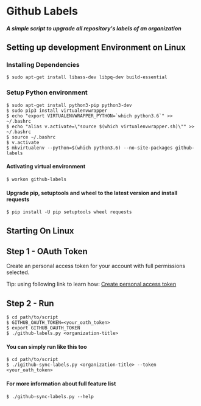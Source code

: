 
Github Labels
=====
##### A simple script to upgrade all repository's labels of an organization


Setting up development Environment on Linux
----------------------------------

### Installing Dependencies

    $ sudo apt-get install libass-dev libpq-dev build-essential

### Setup Python environment

    $ sudo apt-get install python3-pip python3-dev
    $ sudo pip3 install virtualenvwrapper
    $ echo "export VIRTUALENVWRAPPER_PYTHON=`which python3.6`" >> ~/.bashrc
    $ echo "alias v.activate=\"source $(which virtualenvwrapper.sh)\"" >> ~/.bashrc
    $ source ~/.bashrc
    $ v.activate
    $ mkvirtualenv --python=$(which python3.6) --no-site-packages github-labels

#### Activating virtual environment
    
    $ workon github-labels

#### Upgrade pip, setuptools and wheel to the latest version and install requests

    $ pip install -U pip setuptools wheel requests


Starting On Linux
----------------------------------

## Step 1 - OAuth Token
Create an personal access token for your account with full permissions selected.

Tip: using following link to learn how:
[Create personal access token](https://help.github.com/articles/creating-a-personal-access-token-for-the-command-line/)

## Step 2 -  Run

    $ cd path/to/script
    $ GITHUB_OAUTH_TOKEN=<your_oath_token>
    $ export GITHUB_OAUTH_TOKEN
    $ ./github-labels.py <organization-title>

####  You can simply  run like this too
    $ cd path/to/script
    $ ./igithub-sync-labels.py <organization-title> --token <your_oath_token>

#### For more information about full feature list 
    $ ./github-sync-labels.py --help
